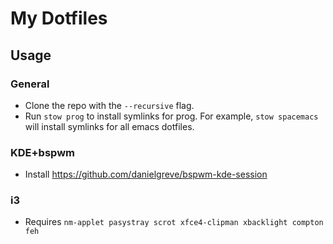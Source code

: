 # My Dotfiles

## Usage
### General
- Clone the repo with the `--recursive` flag.
- Run `stow prog` to install symlinks for prog. For example, `stow spacemacs` will install symlinks for all emacs dotfiles.

### KDE+bspwm
- Install https://github.com/danielgreve/bspwm-kde-session

### i3
- Requires `nm-applet pasystray scrot xfce4-clipman xbacklight compton feh`
